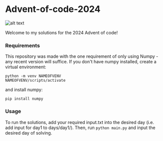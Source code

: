 # Advent-of-code-2024
![alt text](https://bitsnpiecesforkids.com/wp-content/uploads/2020/12/Coding-Puzzle-1080x675.jpg)

Welcome to my solutions for the 2024 Advent of code! 

### Requirements 
This repository was made with the one requirement of only using Numpy - any recent version will suffice. If you don't have numpy installed, create a 
virtual environment:
```
python -m venv NAMEOFVENV
NAMEOFVENV/scripts/activate
```
and install numpy:
```
pip install numpy
```
### Usage
To run the solutions, add your required input.txt into the desired day (i.e. add input for day1 to days/day1/). 
Then, run ```python main.py``` and input the desired day of solving. 
